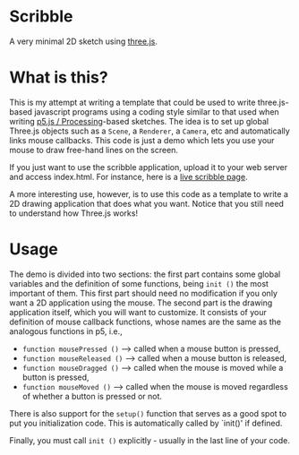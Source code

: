 # Scribble

A very minimal 2D sketch using [three.js](https://threejs.org).

# What is this?

This is my attempt at writing a template that could be used to write three.js-based javascript programs using a coding style similar to that used when writing [p5.js / Processing](https://p5js.org)-based sketches. The idea is to set up global Three.js objects such as a `Scene`, a `Renderer`, a `Camera`, etc and automatically links mouse callbacks. This code is just a demo which lets you use your mouse to draw free-hand lines on the screen.

If you just want to use the scribble application, upload it to your web server and access index.html. For instance, here is a [live scribble page](https://rawgit.com/esperanc/scribble/master/index.html).

 A more interesting use, however, is to use this code as a template to write a 2D drawing application that does what you want. Notice that you still need to understand how Three.js works!

# Usage

The demo is divided into two sections: the first part contains some global variables and the definition of some functions, being  `init ()` the most important of them. This first part should need no modification if you only want a 2D application using the mouse. The second part is the drawing application itself, which you will want to customize. It consists of your definition of mouse callback functions, whose names are the same as the analogous functions in p5, i.e.,
 - `function mousePressed ()` --> called when a mouse button is pressed,
 - `function mouseReleased ()` --> called when a mouse button is released,
 - `function mouseDragged ()` --> called when the mouse is moved while a button is pressed,
 - `function mouseMoved ()` --> called when the mouse is moved regardless of whether a button is pressed or not.

There is also support for the `setup()` function that serves as a good spot to put you initialization code. This is automatically called by `init()' if defined. 

Finally, you must call `init ()` explicitly - usually in the last line of your code.